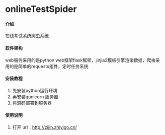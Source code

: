 # onlineTestSpider

#### 介绍
在线考试系统爬虫系统

#### 软件架构
web服务采用的是python web框架flask框架，jinjia2模板引擎渲染数据，爬虫采用的是简单的requests组件，定时任务系统


#### 安装教程

1. 先安装python运行环境
2. 再安装gunicorn 服务器
3. 将源码部署到服务器

#### 使用说明

1. 打开 url：http://zijin.zhiyigo.cn/